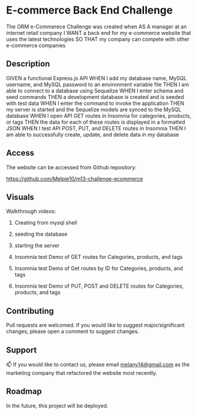 # E-commerce Back End Challenge

The ORM e-Commerece Challenge was created when AS A manager at an internet retail company
I WANT a back end for my e-commerce website that uses the latest technologies
SO THAT my company can compete with other e-commerce companies

## Description 

GIVEN a functional Express.js API
WHEN I add my database name, MySQL username, and MySQL password to an environment variable file
THEN I am able to connect to a database using Sequelize
WHEN I enter schema and seed commands
THEN a development database is created and is seeded with test data
WHEN I enter the command to invoke the application
THEN my server is started and the Sequelize models are synced to the MySQL database
WHEN I open API GET routes in Insomnia for categories, products, or tags
THEN the data for each of these routes is displayed in a formatted JSON
WHEN I test API POST, PUT, and DELETE routes in Insomnia
THEN I am able to successfully create, update, and delete data in my database

## Access

The website can be accessed from Github repository:


https://github.com/Melpie10/m13-challenge-ecommerce


 ## Visuals

Walkthrough videos: 

1. Creating from mysql shell

2. seeding the database

3. starting the server

4. Insomnia test Demo of GET routes for Categories, products, and tags

5. Insomnia test Demo of Get routes by ID for Categories, products, and tags

6. Insomnia test Demo of PUT, POST and DELETE routes for Categories, products, and tags



## Contributing

Pull requests are welcomed. If you would like to suggest major/significant changes, please open a comment to suggest changes. 

## Support

📫  If you would like to contact us, please email melany14@gmail.com as the marketing company that refactored the website most recently.

## Roadmap

In the future, this project will be deployed. 
